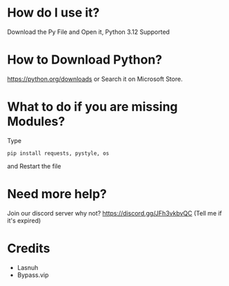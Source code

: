 # How do I use it?

Download the Py File and Open it, Python 3.12 Supported

# How to Download Python?
https://python.org/downloads or Search it on Microsoft Store.

# What to do if you are missing Modules?
Type 
```
pip install requests, pystyle, os
```
and Restart the file

# Need more help?
Join our discord server why not? https://discord.gg/JFh3vkbvQC (Tell me if it's expired)

# Credits
- Lasnuh
- Bypass.vip
  
